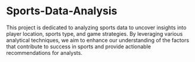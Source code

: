 # Sports-Data-Analysis
This project is dedicated to analyzing sports data to uncover insights into player location, sports type, and game strategies. By leveraging various analytical techniques, we aim to enhance our understanding of the factors that contribute to success in sports and provide actionable recommendations for analysts.
